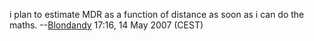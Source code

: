 i plan to estimate MDR as a function of distance as soon as i can do the
maths. --[Blondandy](User:Blondandy "wikilink") 17:16, 14 May 2007
(CEST)